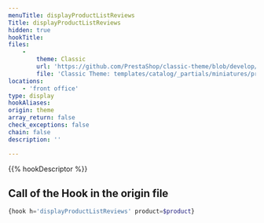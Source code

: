 ```yaml
---
menuTitle: displayProductListReviews
Title: displayProductListReviews
hidden: true
hookTitle: 
files:
    -
        theme: Classic
        url: 'https://github.com/PrestaShop/classic-theme/blob/develop/templates/catalog/_partials/miniatures/product.tpl'
        file: 'Classic Theme: templates/catalog/_partials/miniatures/product.tpl'
locations:
    - 'front office'
type: display
hookAliases: 
origin: theme
array_return: false
check_exceptions: false
chain: false
description: ''

---
```


{{% hookDescriptor %}}

## Call of the Hook in the origin file

```php
{hook h='displayProductListReviews' product=$product}
```
